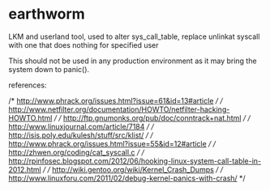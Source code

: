 earthworm
=========

LKM and userland tool, used to alter sys_call_table, replace unlinkat syscall with one that does nothing for specified user

This should not be used in any production environment as it may bring the system down to panic().

references:

/* http://www.phrack.org/issues.html?issue=61&id=13#article */
/* http://www.netfilter.org/documentation/HOWTO/netfilter-hacking-HOWTO.html */
/* http://ftp.gnumonks.org/pub/doc/conntrack+nat.html */
/* http://www.linuxjournal.com/article/7184 */
/* http://isis.poly.edu/kulesh/stuff/src/klist/ */
/* http://www.phrack.org/issues.html?issue=55&id=12#article */
/* http://zhwen.org/coding/cat_syscall.c */
/* http://rpinfosec.blogspot.com/2012/06/hooking-linux-system-call-table-in-2012.html */
/* http://wiki.gentoo.org/wiki/Kernel_Crash_Dumps */
/* http://www.linuxforu.com/2011/02/debug-kernel-panics-with-crash/ */
